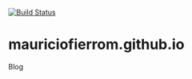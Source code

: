 [![Build Status](https://travis-ci.com/mauriciofierrom/mauriciofierrom.github.io.svg?branch=master)](https://travis-ci.com/mauriciofierrom/mauriciofierrom.github.io)
# mauriciofierrom.github.io
Blog

